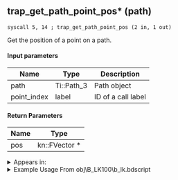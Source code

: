 ## trap_get_path_point_pos* (path)

`syscall 5, 14 ; trap_get_path_point_pos (2 in, 1 out)`

Get the position of a point on a path.

#### Input parameters
| Name | Type | Description
|------|------|------------
| path   | Ti::Path_3   | Path object
| point_index   | label   | ID of a call label


#### Return Parameters
| Name | Type
|------|-----
| pos   | kn::FVector *   


<details>
	<summary>Appears in:</summary>
| filename | Entity (obj)
|----------|-------------
| obj\B_LK100\b_lk.bdscript       | ((B) Shenzi)          
| obj\B_LK100_00\b_lk.bdscript       | ((B) Shenzi)          
| obj\B_LK100_10\b_lk.bdscript       | ((B) Banzai)          
| obj\B_LK100_20\b_lk.bdscript       | ((B) Ed)          
| obj\F_TT110\f_tt.bdscript       | ((F) Dog’s sack (TT))          
| obj\N_BB060_BTL\n_bb.bdscript       | ((N) Lumière (BTL) (BB))          
| obj\N_BB070_BTL\n_bb.bdscript       | ((N) Mrs. Potts (BTL) (BB))          

</details>

<details>
	<summary>Example Usage From obj\B_LK100\b_lk.bdscript</summary>
```
L5755:
 popToSp 0
 pushImmf 300
 popToSp 44
 pushImmf 0
 popToSp 40
 pushImmf 200
 popToSp 36
 pushImmf 10000
 popToSp 32
 pushFromFSpVal 296
 jz L5803
 pushFromFSp 0
 gosub 16, L5850
 popToSp 4
 pushFromFSp 0
 pushFromFSp 4
 syscall 5, 14 ; trap_get_path_point_pos (2 in, 1 out)
 memcpyToSp 16, 48
 pushFromPSp 48
 memcpyToSp 16, 16
 jmp L5835
```
</details>


